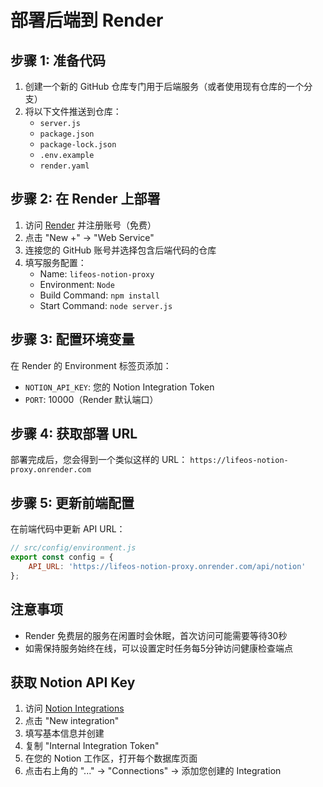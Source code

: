 # 部署后端到 Render

## 步骤 1: 准备代码

1. 创建一个新的 GitHub 仓库专门用于后端服务（或者使用现有仓库的一个分支）
2. 将以下文件推送到仓库：
   - `server.js`
   - `package.json`
   - `package-lock.json`
   - `.env.example`
   - `render.yaml`

## 步骤 2: 在 Render 上部署

1. 访问 [Render](https://render.com) 并注册账号（免费）
2. 点击 "New +" → "Web Service"
3. 连接您的 GitHub 账号并选择包含后端代码的仓库
4. 填写服务配置：
   - Name: `lifeos-notion-proxy`
   - Environment: `Node`
   - Build Command: `npm install`
   - Start Command: `node server.js`

## 步骤 3: 配置环境变量

在 Render 的 Environment 标签页添加：
- `NOTION_API_KEY`: 您的 Notion Integration Token
- `PORT`: 10000（Render 默认端口）

## 步骤 4: 获取部署 URL

部署完成后，您会得到一个类似这样的 URL：
`https://lifeos-notion-proxy.onrender.com`

## 步骤 5: 更新前端配置

在前端代码中更新 API URL：

```javascript
// src/config/environment.js
export const config = {
    API_URL: 'https://lifeos-notion-proxy.onrender.com/api/notion'
};
```

## 注意事项

- Render 免费层的服务在闲置时会休眠，首次访问可能需要等待30秒
- 如需保持服务始终在线，可以设置定时任务每5分钟访问健康检查端点

## 获取 Notion API Key

1. 访问 [Notion Integrations](https://www.notion.so/my-integrations)
2. 点击 "New integration"
3. 填写基本信息并创建
4. 复制 "Internal Integration Token"
5. 在您的 Notion 工作区，打开每个数据库页面
6. 点击右上角的 "..." → "Connections" → 添加您创建的 Integration
